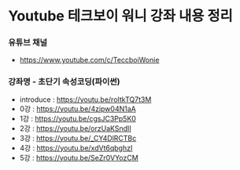 # Youtube 테크보이 워니 강좌 내용 정리

### 유튜브 채널
- https://www.youtube.com/c/TeccboiWonie

### 강좌명 - 초단기 속성코딩(파이썬)
- introduce : https://youtu.be/roItkTQ7t3M
- 0강 : https://youtu.be/4zipw04N1aA
- 1강 : https://youtu.be/cgsJC3Pp5K0
- 2강 : https://youtu.be/orzUaKSndII
- 3강 : https://youtu.be/_CY4DlRCTBc
- 4강 : https://youtu.be/xdVt6qbghzI
- 5강 : https://youtu.be/SeZr0VYozCM